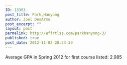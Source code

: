 ```yaml
---
ID: 13303
post_title: Park,Hanyong
author: Joel DesArmo
post_excerpt: ""
layout: post
permalink: http://effrtlss.com/parkhanyong-3/
published: true
post_date: 2012-11-02 20:54:39
---
```

<p>Average GPA in Spring 2012 for first course listed: 2.985</p>